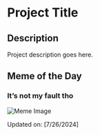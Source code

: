 # Project Title

## Description

Project description goes here.

## Meme of the Day

### It’s not my fault tho
![Meme Image](https://i.redd.it/gifihwp8rqed1.gif)

Updated on: [7/26/2024]
